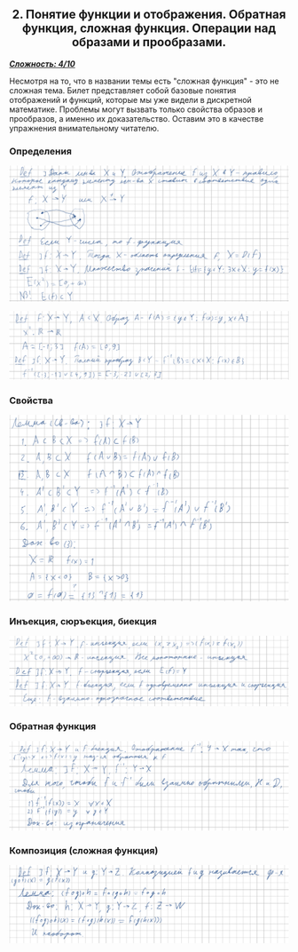 <center><h2>2. Понятие функции и отображения. Обратная функция, сложная функция. Операции над образами и прообразами.</h2></center>

***<ins>Сложность: 4/10</ins>***

Несмотря на то, что в названии темы есть "сложная функция" - это не сложная тема. Билет представляет собой базовые понятия отображений и функций, которые мы уже видели в дискретной математике. Проблемы могут вызвать только свойства образов и прообразов, а именно их доказательство. Оставим это в качестве упражнения внимательному читателю.

### Определения

![02_1](./images/02_1.png)

![02_2](./images/02_2.png)

### Свойства

![02_3](./images/02_3.png)

### Инъекция, сюръекция, биекция

![02_4](./images/02_4.png)

### Обратная функция

![02_5](./images/02_5.png)

### Композиция (сложная функция)

![02_6](./images/02_6.png)
